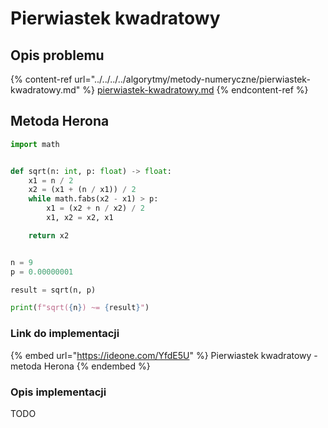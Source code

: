 # Pierwiastek kwadratowy

## Opis problemu

{% content-ref url="../../../../algorytmy/metody-numeryczne/pierwiastek-kwadratowy.md" %}
[pierwiastek-kwadratowy.md](../../../../algorytmy/metody-numeryczne/pierwiastek-kwadratowy.md)
{% endcontent-ref %}

## Metoda Herona

```python
import math


def sqrt(n: int, p: float) -> float:
    x1 = n / 2
    x2 = (x1 + (n / x1)) / 2
    while math.fabs(x2 - x1) > p:
        x1 = (x2 + n / x2) / 2
        x1, x2 = x2, x1

    return x2


n = 9
p = 0.00000001

result = sqrt(n, p)

print(f"sqrt({n}) ~= {result}")
```

### Link do implementacji

{% embed url="https://ideone.com/YfdE5U" %}
Pierwiastek kwadratowy - metoda Herona
{% endembed %}

### Opis implementacji

TODO
